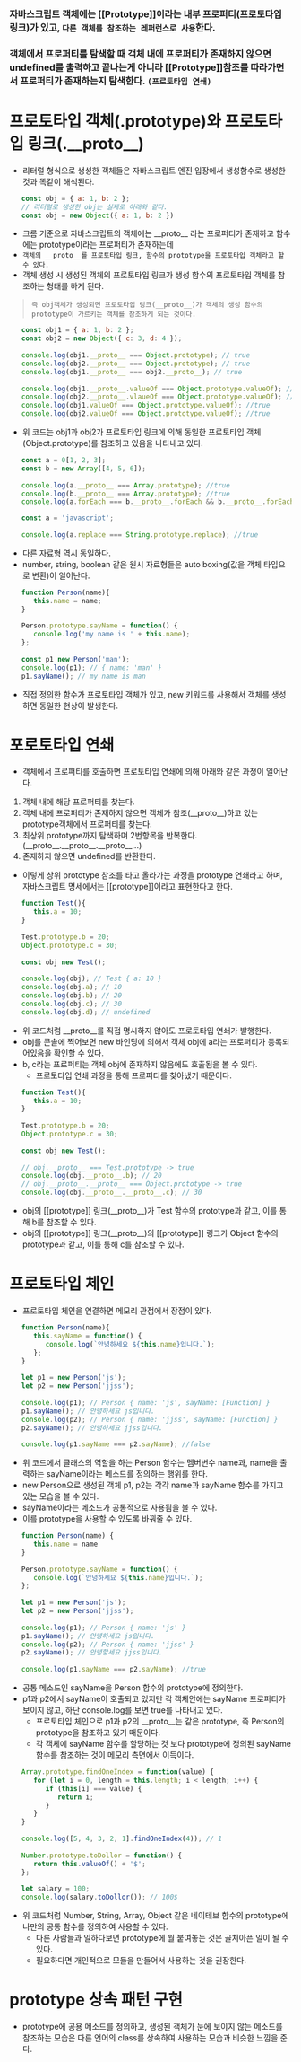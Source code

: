 ### 자바스크립트 객체에는 [[Prototype]]이라는 내부 프로퍼티(프로토타입 링크)가 있고, `다른 객체를 참조하는 레퍼런스로 사용`한다.
### 객체에서 프로퍼티를 탐색할 때 객체 내에 프로퍼티가 존재하지 않으면 undefined를 출력하고 끝나는게 아니라 [[Prototype]]참조를 따라가면서 프로퍼티가 존재하는지 탐색한다. `(프로토타입 연쇄)`     

# 프로토타입 객체(.prototype)와 프로토타입 링크(.\_\_proto__)
- 리터럴 형식으로 생성한 객체들은 자바스크립트 엔진 입장에서 생성함수로 생성한 것과 똑같이 해석된다.
```javascript
   const obj = { a: 1, b: 2 };
   // 리터럴로 생성한 obj는 실제로 아래와 같다.
   const obj = new Object({ a: 1, b: 2 })
```
- 크롬 기준으로 자바스크립트의 객체에는 \_\_proto__ 라는 프로퍼티가 존재하고 함수에는 prototype이라는 프로퍼티가 존재하는데
- `객체의 __proto__를 프로토타입 링크, 함수의 prototype을 프로토타입 객체라고 할 수 있다.`
- 객체 생성 시 생성된 객체의 프로토타입 링크가 생성 함수의 프로토타입 객체를 참조하는 형태를 하게 된다.

> `즉 obj객체가 생성되면 프로토타입 링크(__proto__)가 객체의 생성 함수의 prototype이 가르키는 객체를 참조하게 되는 것이다.`

```javascript
   const obj1 = { a: 1, b: 2 };
   const obj2 = new Object({ c: 3, d: 4 });
   
   console.log(obj1.__proto__ === Object.prototype); // true
   console.log(obj2.__proto__ === Object.prototype); // true
   console.log(obj1.__proto__ === obj2.__proto__); // true
   
   console.log(obj1.__proto__.valueOf === Object.prototype.valueOf); //true
   console.log(obj2.__proto__.vlaueOf === Object.prototype.valueOf); //true
   console.log(obj1.valueOf === Object.prototype.valueOf); //true
   console.log(obj2.valueOf === Object.prototype.valueOf); //true
```
- 위 코드는 obj1과 obj2가 프로토타입 링크에 의해 동일한 프로토타입 객체(Object.prototype)를 참조하고 있음을 나타내고 있다.

```javascript
   const a = 0[1, 2, 3];
   const b = new Array([4, 5, 6]);
   
   console.log(a.__proto__ === Array.prototype); //true
   console.log(b.__proto__ === Array.prototype); //true
   console.log(a.forEach === b.__proto__.forEach && b.__proto__.forEach === Array.prototype.forEach); //true
```
```javascript
   const a = 'javascript';
   
   console.log(a.replace === String.prototype.replace); //true
```
- 다른 자료형 역시 동일하다. 
- number, string, boolean 같은 원시 자료형들은 auto boxing(값을 객체 타입으로 변환)이 일어난다.

```javascript
   function Person(name){
      this.name = name;
   }
   
   Person.prototype.sayName = function() {
      console.log('my name is ' + this.name);
   };
   
   const p1 new Person('man');
   console.log(p1); // { name: 'man' }
   p1.sayName(); // my name is man
```
- 직접 정의한 함수가 프로토타입 객체가 있고, new 키워드를 사용해서 객체를 생성하면 동일한 현상이 발생한다.

# 포로토타입 연쇄
- 객체에서 프로퍼티를 호출하면 프로토타입 연쇄에 의해 아래와 같은 과정이 일어난다.
1. 객체 내에 해당 프로퍼티를 찾는다.
2. 객체 내에 프로퍼티가 존재하지 않으면 객체가 참조(\_\_proto__)하고 있는 prototype객체에서 프로퍼티를 찾는다.
3. 최상위 prototype까지 탐색하며 2번항목을 반복한다. (\_\_proto__.\_\_proto__.\_\_proto__...)
4. 존재하지 않으면 undefined를 반환한다.

- 이렇게 상위 prototype 참조를 타고 올라가는 과정을 prototype 연쇄라고 하며, 자바스크립트 명세에서는 [[prototype]]이라고 표현한다고 한다.

```javascript
   function Test(){
      this.a = 10;
   }
   
   Test.prototype.b = 20;
   Object.prototype.c = 30;
   
   const obj new Test();
   
   console.log(obj); // Test { a: 10 }
   console.log(obj.a); // 10
   console.log(obj.b); // 20
   console.log(obj.c); // 30
   console.log(obj.d); // undefined
```
- 위 코드처럼 \_\_proto__를 직접 명시하지 않아도 프로토타입 연쇄가 발행한다.
- obj를 콘솔에 찍어보면 new 바인딩에 의해서 객체 obj에 a라는 프로퍼티가 등록되어있음을 확인할 수 있다.
- b, c라는 프로퍼티는 객체 obj에 존재하지 않음에도 호출됨을 볼 수 있다.
   - 프로토타입 연쇄 과정을 통해 프로퍼티를 찾아냈기 때문이다.

```javascript
   function Test(){
      this.a = 10;
   }
   
   Test.prototype.b = 20;
   Object.prototype.c = 30;
   
   const obj new Test();
   
   // obj.__proto__ === Test.prototype -> true
   console.log(obj.__proto__.b); // 20
   // obj.__proto__.__proto__ === Object.prototype -> true
   console.log(obj.__proto__.__proto__.c); // 30
```
- obj의 [[prototype]] 링크(\_\_proto__)가 Test 함수의 prototype과 같고, 이를 통해 b를 참조할 수 있다.
- obj의 [[prototype]] 링크(\_\_proto__)의 [[prototype]] 링크가 Object 함수의 prototype과 같고, 이를 통해 c를 참조할 수 있다.

# 프로토타입 체인
- 프로토타입 체인을 연결하면 메모리 관점에서 장점이 있다.

```javascript
   function Person(name){
      this.sayName = function() {
         console.log(`안녕하세요 ${this.name}입니다.`);
      };
   }
   
   let p1 = new Person('js');
   let p2 = new Person('jjss');
   
   console.log(p1); // Person { name: 'js', sayName: [Function] }
   p1.sayName(); // 안녕하세요 js입니다.
   console.log(p2); // Person { name: 'jjss', sayName: [Function] }
   p2.sayName(); // 안녕하세요 jjss입니다.
   
   console.log(p1.sayName === p2.sayName); //false
```
- 위 코드에서 클래스의 역할을 하는 Person 함수는 멤버변수 name과, name을 출력하는 sayName이라는 메소드를 정의하는 행위를 한다.
- new Person으로 생성된 객체 p1, p2는 각각 name과 sayName 함수를 가지고 있는 모습을 볼 수 있다.
- sayName이라는 메소드가 공통적으로 사용됨을 볼 수 있다.
- 이를 prototype을 사용할 수 있도록 바꿔줄 수 있다.

```javascript
   function Person(name) {
      this.name = name
   }
   
   Person.prototype.sayName = function() {
      console.log(`안녕하세요 ${this.name}입니다.`);
   };
   
   let p1 = new Person('js');
   let p2 = new Person('jjss');
   
   console.log(p1); // Person { name: 'js' }
   p1.sayName(); // 안녕하세요 js입니다.
   console.log(p2); // Person { name: 'jjss' }
   p2.sayName(); // 안녕핳세요 jjss입니다.
   
   console.log(p1.sayName === p2.sayName); //true
```

- 공통 메소드인 sayName을 Person 함수의 prototype에 정의한다.
- p1과 p2에서 sayName이 호출되고 있지만 각 객체안에는 sayName 프로퍼티가 보이지 않고, 하단 console.log를 보면 true를 나타내고 있다.
   - 프로토타입 체인으로 p1과 p2의 \_\_proto__는 같은 prototype, 즉 Person의 prototype을 참조하고 있기 때문이다.
   - 각 객체에 sayName 함수를 할당하는 것 보다 prototype에 정의된 sayName함수를 참조하는 것이 메모리 측면에서 이득이다.

```javascript
   Array.prototype.findOneIndex = function(value) {
      for (let i = 0, length = this.length; i < length; i++) {
         if (this[i] === value) {
            return i;
         }
      }
   }
   
   console.log([5, 4, 3, 2, 1].findOneIndex(4)); // 1
   
   Number.prototype.toDollor = function() {
      return this.valueOf() + '$';
   };
   
   let salary = 100;
   console.log(salary.toDollor()); // 100$
```

- 위 코드처럼 Number, String, Array, Object 같은 네이테브 함수의 prototype에 나만의 공통 함수를 정의하여 사용할 수 있다.
   - 다른 사람들과 일하다보면 prototype에 뭘 붙여놓는 것은 골치아픈 일이 될 수 있다.
   - 필요하다면 개인적으로 모듈을 만들어서 사용하는 것을 권장한다.

# prototype 상속 패턴 구현
- prototype에 공용 메소드를 정의하고, 생성된 객체가 눈에 보이지 않는 메소드를 참조하는 모습은 다른 언어의 class를 상속하여 사용하는 모습과 비슷한 느낌을 준다.
